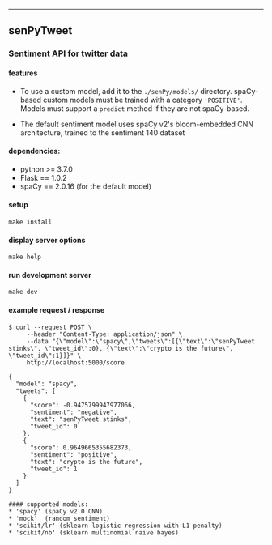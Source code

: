 ------------------------------
 senPyTweet
------------------------------
### Sentiment API for twitter data

#### features
 * To use a custom model, add it to the `./senPy/models/` directory. spaCy-based custom models must be trained with a category `'POSITIVE'`. Models must support a `predict` method if they are not spaCy-based.

 * The default sentiment model uses spaCy v2's bloom-embedded CNN architecture, trained to the sentiment 140 dataset

#### dependencies:
 * python >= 3.7.0
 * Flask == 1.0.2
 * spaCy == 2.0.16 (for the default model)

#### setup
`make install`

#### display server options
`make help`

#### run development server
`make dev`

#### example request / response
```
$ curl --request POST \
	 --header "Content-Type: application/json" \
	 --data "{\"model\":\"spacy\",\"tweets\":[{\"text\":\"senPyTweet stinks\", \"tweet_id\":0}, {\"text\":\"crypto is the future\", \"tweet_id\":1}]}" \
	 http://localhost:5000/score

{
  "model": "spacy",
  "tweets": [
    {
      "score": -0.9475799947977066,
      "sentiment": "negative",
      "text": "senPyTweet stinks",
      "tweet_id": 0
    },
    {
      "score": 0.9649665355682373,
      "sentiment": "positive",
      "text": "crypto is the future",
      "tweet_id": 1
    }
  ]
}

#### supported models:
* 'spacy' (spaCy v2.0 CNN)
* 'mock'  (random sentiment)
* 'scikit/lr' (sklearn logistic regression with L1 penalty)
* 'scikit/nb' (sklearn multinomial naive bayes)

```
